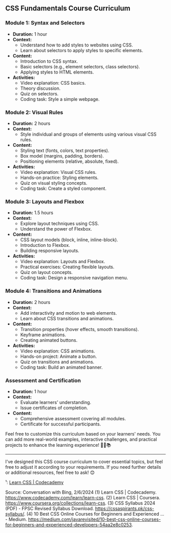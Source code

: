 ## CSS Fundamentals Course Curriculum

### **Module 1: Syntax and Selectors**
- **Duration:** 1 hour
- **Context:**
    - Understand how to add styles to websites using CSS.
    - Learn about selectors to apply styles to specific elements.
- **Content:**
    - Introduction to CSS syntax.
    - Basic selectors (e.g., element selectors, class selectors).
    - Applying styles to HTML elements.
- **Activities:**
    - Video explanation: CSS basics.
    - Theory discussion.
    - Quiz on selectors.
    - Coding task: Style a simple webpage.

### **Module 2: Visual Rules**
- **Duration:** 2 hours
- **Context:**
    - Style individual and groups of elements using various visual CSS rules.
- **Content:**
    - Styling text (fonts, colors, text properties).
    - Box model (margins, padding, borders).
    - Positioning elements (relative, absolute, fixed).
- **Activities:**
    - Video explanation: Visual CSS rules.
    - Hands-on practice: Styling elements.
    - Quiz on visual styling concepts.
    - Coding task: Create a styled component.

### **Module 3: Layouts and Flexbox**
- **Duration:** 1.5 hours
- **Context:**
    - Explore layout techniques using CSS.
    - Understand the power of Flexbox.
- **Content:**
    - CSS layout models (block, inline, inline-block).
    - Introduction to Flexbox.
    - Building responsive layouts.
- **Activities:**
    - Video explanation: Layouts and Flexbox.
    - Practical exercises: Creating flexible layouts.
    - Quiz on layout concepts.
    - Coding task: Design a responsive navigation menu.

### **Module 4: Transitions and Animations**
- **Duration:** 2 hours
- **Context:**
    - Add interactivity and motion to web elements.
    - Learn about CSS transitions and animations.
- **Content:**
    - Transition properties (hover effects, smooth transitions).
    - Keyframe animations.
    - Creating animated buttons.
- **Activities:**
    - Video explanation: CSS animations.
    - Hands-on project: Animate a button.
    - Quiz on transitions and animations.
    - Coding task: Build an animated banner.

### **Assessment and Certification**
- **Duration:** 1 hour
- **Context:**
    - Evaluate learners' understanding.
    - Issue certificates of completion.
- **Content:**
    - Comprehensive assessment covering all modules.
    - Certificate for successful participants.

Feel free to customize this curriculum based on your learners' needs. You can add more real-world examples, interactive challenges, and practical projects to enhance the learning experience! 🌟🎨📚

---
I've designed this CSS course curriculum to cover essential topics, but feel free to adjust it according to your requirements. If you need further details or additional resources, feel free to ask! 😊

¹: [Learn CSS | Codecademy](https://www.codecademy.com/learn/learn-css)

Source: Conversation with Bing, 2/6/2024
(1) Learn CSS | Codecademy. https://www.codecademy.com/learn/learn-css.
(2) Learn CSS | Coursera. https://www.coursera.org/collections/learn-css.
(3) CSS Syllabus 2024 (PDF) - FPSC Revised Syllabus Download. https://cssaspirants.pk/css-syllabus/.
(4) 10 Best CSS Online Courses for Beginners and Experienced ... - Medium. https://medium.com/javarevisited/10-best-css-online-courses-for-beginners-and-experienced-developers-54aa2e8c0253.